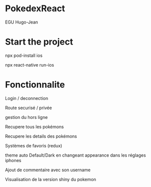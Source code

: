 # PokedexReact

EGU Hugo-Jean

# Start the project 

npx pod-install ios

npx react-native run-ios


# Fonctionnalite

Login / deconnection 

Route securisé / privée

gestion du hors ligne

Recupere tous les pokémons

Recupere les details des pokémons

Systèmes de favoris (redux)

theme auto Default/Dark en changeant appearance dans les réglages iphones

Ajout de commentaire avec son username 

Visualisation de la version shiny du pokemon
